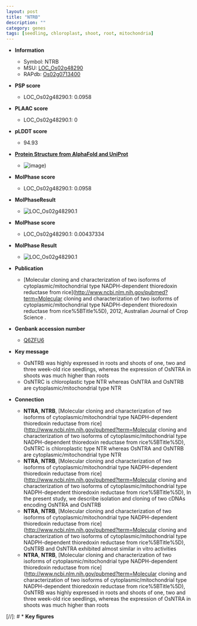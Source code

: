 ```yaml
---
layout: post
title: "NTRB"
description: ""
category: genes
tags: [seedling, chloroplast, shoot, root, mitochondria]
---
```


* **Information**  
    + Symbol: NTRB  
    + MSU: [LOC_Os02g48290](http://rice.plantbiology.msu.edu/cgi-bin/ORF_infopage.cgi?orf=LOC_Os02g48290)  
    + RAPdb: [Os02g0713400](http://rapdb.dna.affrc.go.jp/viewer/gbrowse_details/irgsp1?name=Os02g0713400)  

* **PSP score**  
    + LOC_Os02g48290.1: 0.0958 

* **PLAAC score**  
    + LOC_Os02g48290.1: 0 

* **pLDDT score**
    + 94.93

* **[Protein Structure from AlphaFold and UniProt](https://www.uniprot.org/uniprotkb/Q6ZFU6/entry#structure)**
    + ![image](https://ricepsp.github.io/images/Q6/AF-Q6ZFU6-F1.png))

* **MolPhase score**
    + LOC_Os02g48290.1: 0.0958

* **MolPhaseResult**
    + ![LOC_Os02g48290.1](https://ricepsp.github.io/pictures/LOC_Os02g/LOC_Os02g48290.1.png)

* **MolPhase score**
    + LOC_Os02g48290.1: 0.00437334

* **MolPhase Result**
    + ![LOC_Os02g48290.1](https://304243504.github.io/Pictures/LOC_Os02g/LOC_Os02g48290.1.png)

* **Publication**  
    + [Molecular cloning and characterization of two isoforms of cytoplasmic/mitochondrial type NADPH-dependent thioredoxin reductase from rice](http://www.ncbi.nlm.nih.gov/pubmed?term=Molecular cloning and characterization of two isoforms of cytoplasmic/mitochondrial type NADPH-dependent thioredoxin reductase from rice%5BTitle%5D), 2012, Australian Journal of Crop Science .

* **Genbank accession number**  
    + [Q6ZFU6](http://www.ncbi.nlm.nih.gov/nuccore/Q6ZFU6)

* **Key message**  
    + OsNTRB was highly expressed in roots and shoots of one, two and three week-old rice seedlings, whereas the expression of OsNTRA in shoots was much higher than roots
    + OsNTRC is chloroplastic type NTR whereas OsNTRA and OsNTRB are cytoplasmic/mitochondrial type NTR

* **Connection**  
    + __NTRA__, __NTRB__, [Molecular cloning and characterization of two isoforms of cytoplasmic/mitochondrial type NADPH-dependent thioredoxin reductase from rice](http://www.ncbi.nlm.nih.gov/pubmed?term=Molecular cloning and characterization of two isoforms of cytoplasmic/mitochondrial type NADPH-dependent thioredoxin reductase from rice%5BTitle%5D), OsNTRC is chloroplastic type NTR whereas OsNTRA and OsNTRB are cytoplasmic/mitochondrial type NTR
    + __NTRA__, __NTRB__, [Molecular cloning and characterization of two isoforms of cytoplasmic/mitochondrial type NADPH-dependent thioredoxin reductase from rice](http://www.ncbi.nlm.nih.gov/pubmed?term=Molecular cloning and characterization of two isoforms of cytoplasmic/mitochondrial type NADPH-dependent thioredoxin reductase from rice%5BTitle%5D), In the present study, we describe isolation and cloning of two cDNAs encoding OsNTRA and OsNTRB
    + __NTRA__, __NTRB__, [Molecular cloning and characterization of two isoforms of cytoplasmic/mitochondrial type NADPH-dependent thioredoxin reductase from rice](http://www.ncbi.nlm.nih.gov/pubmed?term=Molecular cloning and characterization of two isoforms of cytoplasmic/mitochondrial type NADPH-dependent thioredoxin reductase from rice%5BTitle%5D), OsNTRB and OsNTRA exhibited almost similar in vitro activities
    + __NTRA__, __NTRB__, [Molecular cloning and characterization of two isoforms of cytoplasmic/mitochondrial type NADPH-dependent thioredoxin reductase from rice](http://www.ncbi.nlm.nih.gov/pubmed?term=Molecular cloning and characterization of two isoforms of cytoplasmic/mitochondrial type NADPH-dependent thioredoxin reductase from rice%5BTitle%5D), OsNTRB was highly expressed in roots and shoots of one, two and three week-old rice seedlings, whereas the expression of OsNTRA in shoots was much higher than roots

[//]: # * **Key figures**  


